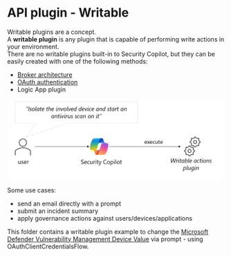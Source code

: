 # API plugin - Writable
Writable plugins are a concept. <br>
A **writable plugin** is any plugin that is capable of performing write actions in your environment. <br>
There are no writable plugins built-in to Security Copilot, but they can be easily created with one of the following methods:
- [Broker architecture](https://github.com/mariocuomo/Experimenting-With-Security-Copilot/tree/main/skilling%20series/Day%202%20-%20API/Broker_API)
- [OAuth authentication](https://github.com/mariocuomo/Experimenting-With-Security-Copilot/tree/main/skilling%20series/Day%202%20-%20API/OAuthClient_API)
- Logic App plugin

<div align="center">
  <img src="https://github.com/mariocuomo/Experimenting-With-Security-Copilot/blob/main/img/api_writable.png" width="800"> </img>
</div>

Some use cases:
- send an email directly with a prompt
- submit an incident summary
- apply governance actions against users/devices/applications

This folder contains a writable plugin example to change the [Microsoft Defender Vulnerability Management Device Value](https://learn.microsoft.com/en-us/defender-vulnerability-management/tvm-assign-device-value) via prompt - using OAuthClientCredentialsFlow. 